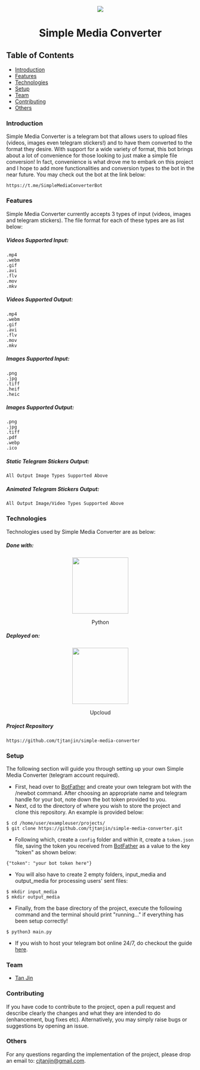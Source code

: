 <p align="center">
  <img src="https://i.imgur.com/risLKv1.jpg" />
  <h1 align="center">Simple Media Converter</h1>
</p>

## Table of Contents
* [Introduction](#introduction)
* [Features](#features)
* [Technologies](#technologies)
* [Setup](#setup)
* [Team](#team)
* [Contributing](#contributing)
* [Others](#others)

### Introduction
Simple Media Converter is a telegram bot that allows users to upload files (videos, images even telegram stickers!) and to have them converted to the format they desire. With support for a wide variety of format, this bot brings about a lot of convenience for those looking to just make a simple file conversion! In fact, convenience is what drove me to embark on this project and I hope to add more functionalities and conversion types to the bot in the near future. You may check out the bot at the link below:
```
https://t.me/SimpleMediaConverterBot
```

### Features
Simple Media Converter currently accepts 3 types of input (videos, images and telegram stickers). The file format for each of these types are as list below:
##### Videos Supported Input:
```
.mp4
.webm
.gif
.avi
.flv
.mov
.mkv
```
##### Videos Supported Output:
```
.mp4
.webm
.gif
.avi
.flv
.mov
.mkv
```
##### Images Supported Input:
```
.png
.jpg
.tiff
.heif
.heic
```
##### Images Supported Output:
```
.png
.jpg
.tiff
.pdf
.webp
.ico
```
##### Static Telegram Stickers Output:
```
All Output Image Types Supported Above
```
##### Animated Telegram Stickers Output:
```
All Output Image/Video Types Supported Above
```

### Technologies
Technologies used by Simple Media Converter are as below:
##### Done with:

<p align="center">
  <img height="150" width="150" src="https://logos-download.com/wp-content/uploads/2016/10/Python_logo_icon.png"/>
</p>
<p align="center">
Python
</p>

##### Deployed on:
<p align="center">
  <img height="150" width="150" src="https://pbs.twimg.com/profile_images/1089877713408557056/aO_IAlp__400x400.jpg" />
</p>
<p align="center">
Upcloud
</p>

##### Project Repository
```
https://github.com/tjtanjin/simple-media-converter
```

### Setup
The following section will guide you through setting up your own Simple Media Converter (telegram account required).
* First, head over to [BotFather](https://t.me/BotFather) and create your own telegram bot with the /newbot command. After choosing an appropriate name and telegram handle for your bot, note down the bot token provided to you.
* Next, cd to the directory of where you wish to store the project and clone this repository. An example is provided below:
```
$ cd /home/user/exampleuser/projects/
$ git clone https://github.com/tjtanjin/simple-media-converter.git
```
* Following which, create a `config` folder and within it, create a `token.json` file, saving the token you received from [BotFather](https://t.me/BotFather) as a value to the key "token" as shown below:
```
{"token": "your bot token here"}
```
* You will also have to create 2 empty folders, input_media and output_media for processing users' sent files:
```
$ mkdir input_media
$ mkdir output_media
```
* Finally, from the base directory of the project, execute the following command and the terminal should print "running..." if everything has been setup correctly!
```
$ python3 main.py
```
* If you wish to host your telegram bot online 24/7, do checkout the guide [here](https://gist.github.com/tjtanjin/ce560069506e3b6f4d70e570120249ed).

### Team
* [Tan Jin](https://github.com/tjtanjin)

### Contributing
If you have code to contribute to the project, open a pull request and describe clearly the changes and what they are intended to do (enhancement, bug fixes etc). Alternatively, you may simply raise bugs or suggestions by opening an issue.

### Others
For any questions regarding the implementation of the project, please drop an email to: cjtanjin@gmail.com.
